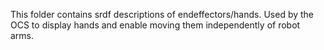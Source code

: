 This folder contains srdf descriptions of endeffectors/hands. Used by the OCS to display hands and enable moving them independently of robot arms.
